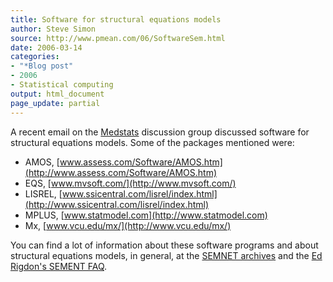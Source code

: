 ```yaml
---
title: Software for structural equations models
author: Steve Simon
source: http://www.pmean.com/06/SoftwareSem.html
date: 2006-03-14
categories:
- "*Blog post"
- 2006
- Statistical computing
output: html_document
page_update: partial
---
```

A recent email on the
[Medstats](http://groups.google.com/group/MedStats) discussion group
discussed software for structural equations models. Some of the packages
mentioned were:

-   AMOS,
    [www.assess.com/Software/AMOS.htm](http://www.assess.com/Software/AMOS.htm)
-   EQS, [www.mvsoft.com/](http://www.mvsoft.com/)
-   LISREL,
    [www.ssicentral.com/lisrel/index.html](http://www.ssicentral.com/lisrel/index.html)
-   MPLUS, [www.statmodel.com](http://www.statmodel.com)
-   Mx, [www.vcu.edu/mx/](http://www.vcu.edu/mx/)

You can find a lot of information about these software programs and
about structural equations models, in general, at the [SEMNET
archives](http://bama.ua.edu/cgi-bin/wa?A0=semnet&D=1&H=0&O=D&T=1) and
the [Ed Rigdon's SEMENT FAQ](http://www2.gsu.edu/~mkteer/semfaq.html).
